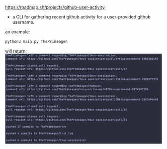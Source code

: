 https://roadmap.sh/projects/github-user-activity
- a CLI for gathering recent github activity for a user-provided github username.

an example:

```bash
python3 main.py ThePrimeagen
```

will return:
![image of recent github activity for ThePrimeagen](../_assets/githubCLIReturnValues.png)
